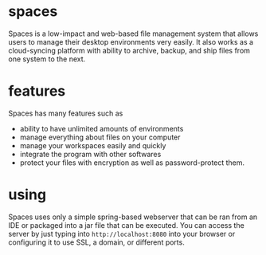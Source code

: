 # spaces

Spaces is a low-impact and web-based file management system that allows users to manage their desktop environments very easily. It also works as a cloud-syncing platform with ability to archive, backup, and ship files from one system to the next.

# features

Spaces has many features such as

- ability to have unlimited amounts of environments
- manage everything about files on your computer
- manage your workspaces easily and quickly
- integrate the program with other softwares
- protect your files with encryption as well as password-protect them.

# using

Spaces uses only a simple spring-based webserver that can be ran from an IDE or packaged into a jar file that can be executed. You can access the server by just typing into `http://localhost:8080` into your browser or configuring it to use SSL, a domain, or different ports.
